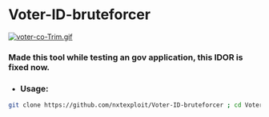 # Voter-ID-bruteforcer


[![voter-co-Trim.gif](https://i.postimg.cc/SxVdX9Xs/voter-co-Trim.gif)](https://i.postimg.cc/SxVdX9Xs/voter-co-Trim.gif)

### Made this tool while testing an gov application, this IDOR is fixed now.
- ### Usage:

```bash
git clone https://github.com/nxtexploit/Voter-ID-bruteforcer ; cd Voter-ID-bruteforcer ; pip install -r requirements.txt; python3 Voter-ID-bruteforcer.py
```
